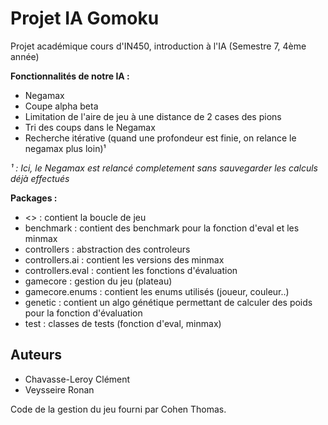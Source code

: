 
# Projet IA Gomoku

Projet académique cours d'IN450, introduction à l'IA (Semestre 7, 4ème année)

**Fonctionnalités de notre IA :**
- Negamax
- Coupe alpha beta
- Limitation de l'aire de jeu à une distance de 2 cases des pions
- Tri des coups dans le Negamax
- Recherche itérative (quand une profondeur est finie, on relance le negamax plus loin)¹


*¹ : Ici, le Negamax est relancé completement sans sauvegarder les calculs déjà effectués*


**Packages :**
- <> : contient la boucle de jeu
- benchmark : contient des benchmark pour la fonction d'eval et les minmax
- controllers : abstraction des controleurs
- controllers.ai : contient les versions des minmax
- controllers.eval : contient les fonctions d'évaluation
- gamecore : gestion du jeu (plateau)
- gamecore.enums : contient les enums utilisés (joueur, couleur..)
- genetic : contient un algo génétique permettant de calculer des poids pour la fonction d'évaluation
- test : classes de tests (fonction d'eval, minmax)





## Auteurs

- Chavasse-Leroy Clément
- Veysseire Ronan

Code de la gestion du jeu fourni par Cohen Thomas.

